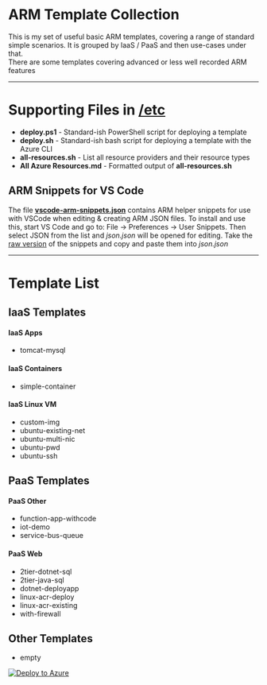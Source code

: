 # ARM Template Collection

This is my set of useful basic ARM templates, covering a range of standard simple scenarios. It is grouped by IaaS / PaaS and then use-cases under that.  
There are some templates covering advanced or less well recorded ARM features

---

# Supporting Files in [/etc](/etc)
- **deploy.ps1** - Standard-ish PowerShell script for deploying a template
- **deploy.sh**  - Standard-ish bash script for deploying a template with the Azure CLI
- **all-resources.sh** - List all resource providers and their resource types
- **All Azure Resources.md** - Formatted output of **all-resources.sh**

## ARM Snippets for VS Code
The file [**vscode-arm-snippets.json**](etc/vscode-arm-snippets.json) contains ARM helper snippets for use with VSCode when editing & creating ARM JSON files. To install and use this, start VS Code and go to: File -> Preferences -> User Snippets. Then select JSON from the list and *json.json* will be opened for editing. Take the [raw version](https://raw.githubusercontent.com/benc-uk/azure-arm/master/etc/vscode-arm-snippets.json) of the snippets and copy and paste them into *json.json*

---

# Template List

## IaaS Templates
#### IaaS Apps
- tomcat-mysql

#### IaaS Containers
- simple-container

#### IaaS Linux VM
- custom-img
- ubuntu-existing-net
- ubuntu-multi-nic
- ubuntu-pwd
- ubuntu-ssh


## PaaS Templates
#### PaaS Other
- function-app-withcode
- iot-demo
- service-bus-queue

#### PaaS Web
- 2tier-dotnet-sql
- 2tier-java-sql
- dotnet-deployapp
- linux-acr-deploy
- linux-acr-existing
- with-firewall

## Other Templates
- empty

[![Deploy to Azure](http//azuredeploy.net/deploybutton.png)](https//azuredeploy.net/)